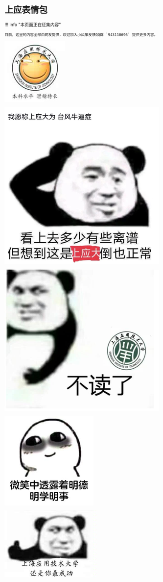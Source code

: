 # 上应表情包


!!! info "本页面正在征集内容"

    目前，这里的内容全部由网友提供，欢迎加入小风筝反馈QQ群 `943110696` 提供更多内容。

![](assets/emotion-1.jpg)

![](assets/emotion-2.jpg)

![](assets/emotion-3.jpg)

![](assets/emotion-4.jpg)

![](assets/emotion-5.jpg)
